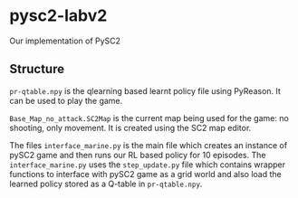 # pysc2-labv2
Our implementation of PySC2

## Structure
`pr-qtable.npy` is the qlearning based learnt policy file using PyReason. It can be used to play the game.

`Base_Map_no_attack.SC2Map` is the current map being used for the game: no shooting, only movement. It is created using the SC2 map editor.

The files `interface_marine.py` is the main file which creates an instance of pySC2 game and then runs our RL based policy for 10 episodes. The `interface_marine.py` uses the `step_update.py` file which contains wrapper functions to interface with pySC2 game as a grid world and also load the learned policy stored as a Q-table in `pr-qtable.npy`.
